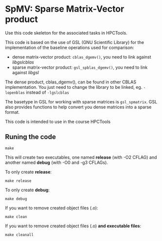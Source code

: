 # SpMV: Sparse Matrix-Vector product

Use this code skeleton for the associated tasks in HPCTools.

This code is based on the use of GSL (GNU Scientific Library) for the
implementation of the baseline operations used for comparison:
- dense matrix-vector product: `cblas_dgemv()`, you need to link against *libgslcblas*
- sparse matrix-vector product: `gsl_spblas_dgemv()`, you need to link against *libgsl*

The dense product, cblas_dgemv(), can be found in other CBLAS
implementation. You just need to change the library to be linked,
eg. `-lopenblas` instead of `-lgslcblas`

The basetype in GSL for working with sparse matrices is `gsl_spmatrix`.
GSL also provides functions to help convert you dense matrices into a sparse format.

This code is intended to use in the course HPCTools

## Runing the code

~~~shell
make
~~~

This will create two executables, one named **release** (with -O2 CFLAG) and another named **debug** (with -O0 and -g3 CFLAGs).

To only create **release**:

~~~shell
make release
~~~

To only create **debug**:

~~~shell
make debug
~~~

If you want to remove created object files (.o):

~~~shell
make clean
~~~

If you want to remove created object files (.o) **and executable files**:

~~~shell
make cleanall
~~~
